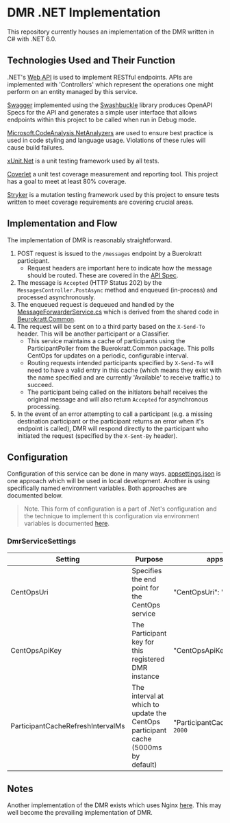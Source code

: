 # DMR .NET Implementation

This repository currently houses an implementation of the DMR written in C# with .NET 6.0.

## Technologies Used and Their Function

.NET's [Web API](https://docs.microsoft.com/en-us/aspnet/core/web-api/?view=aspnetcore-6.0) is used to implement RESTful endpoints.
APIs are implemented with 'Controllers' which represent the operations one might perform on an entity managed by this service.

[Swagger](https://swagger.io/) implemented using the [Swashbuckle](https://github.com/domaindrivendev/Swashbuckle.AspNetCore) library produces OpenAPI Specs for the API and generates a simple user interface that allows endpoints within this project to be called when run in Debug mode.

[Microsoft.CodeAnalysis.NetAnalyzers](https://github.com/dotnet/roslyn-analyzers) are used to ensure best practice is used in code styling and language usage.  Violations of these rules will cause build failures.

[xUnit.Net](https://github.com/xunit/xunit) is a unit testing framework used by all tests.

[Coverlet](https://github.com/coverlet-coverage/coverlet) a unit test coverage measurement and reporting tool.  This project has a goal to meet at least 80% coverage.

[Stryker](https://stryker-mutator.io/) is a mutation testing framework used by this project to ensure tests written to meet coverage requirements are covering crucial areas.

## Implementation and Flow

The implementation of DMR is reasonably straightforward.

1. POST request is issued to the `/messages` endpoint by a Buerokratt participant.
    - Request headers are important here to indicate how the message should be routed.  These are covered in the [API Spec](./api-spec.yml).
2. The message is `Accepted` (HTTP Status 202) by the `MessagesController.PostAsync` method and enqueued (in-process) and processed asynchronously.
3. The enqueued request is dequeued and handled by the [MessageForwarderService.cs](../../src/Dmr.Api/Services/MessageForwarder/MessageForwarderService.cs) which is derived from the shared code in [Beurokratt.Common](https://github.com/buerokratt/Request-Processor).
4. The request will be sent on to a third party based on the `X-Send-To` header.  This will be another participant or a Classifier.
   - This service maintains a cache of participants using the ParticipantPoller from the Buerokratt.Common package.  This polls CentOps for updates on a periodic, configurable interval.  
   - Routing requests intended participants specified by `X-Send-To` will need to have a valid entry in this cache (which means they exist with the name specified and are currently 'Available' to receive traffic.) to succeed.
   - The participant being called on the initiators behalf receives the original message and will also return `Accepted` for asynchronous processing.
5. In the event of an error attempting to call a participant (e.g. a missing destination participant or the participant returns an error when it's endpoint is called), DMR will respond directly to the participant who initiated the request (specified by the `X-Sent-By` header).

## Configuration

Configuration of this service can be done in many ways.  [appsettings.json](../../src/CentOps.Api/appsettings.json) is one approach which will be used in local development.  Another is using specifically named environment variables.  Both approaches are documented below.

> Note. This form of configuration is a part of .Net's configuration and the technique to implement this configuration via environment variables is documented [here](https://docs.microsoft.com/en-us/aspnet/core/fundamentals/configuration/?view=aspnetcore-6.0#naming-of-environment-variables).

### DmrServiceSettings

| Setting    | Purpose                  |  appsettings.json | yaml environment |
|-----------|-------------------------| ------------------|--------|
| CentOpsUri | Specifies the end point for the CentOps service  |"CentOpsUri": "`https://centops`" | DMRSERVICESETTINGS__CENTOPSURI=`https://centops`
| CentOpsApiKey | The Participant key for this registered DMR instance| "CentOpsApiKey": "`ParticipantKey`" | DMRSERVICESETTINGS__CENTOPSAPIKEY=`ParticipantKey`
| ParticipantCacheRefreshIntervalMs | The interval at which to update the CentOps participant cache (5000ms by default) | "ParticipantCacheRefreshIntervalMs": `2000` | DMRSERVICESETTINGS__PARTICIPANTREFRESHINTERVAL=`2000`

## Notes

Another implementation of the DMR exists which uses Nginx [here](https://github.com/buerokratt/DMR-Nginx).  This may well become the prevailing implementation of DMR.
